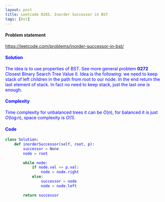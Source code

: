 ```yaml
---
layout: post
title: Leetcode 0285. Inorder Successor in BST
tags: [bst]
---
```


#### Problem statement

<a href="https://leetcode.com/problems/inorder-successor-in-bst/"> <font color = blue>https://leetcode.com/problems/inorder-successor-in-bst/

#### Solution
The idea is to use properties of BST. See more general problem **0272** Closest Binary Search Tree Value II. Idea is the following: we need to keep stack of left children in the path from root to our node. In the end return the last element of stack. In fact no need to keep stack, just the last one is enough.


#### Complexity
Time complexity for unbalanced trees it can be $O(n)$, for balanced it is just $O(\log n)$, space complexity is $O(1)$.

#### Code
```python
class Solution:
    def inorderSuccessor(self, root, p):
        successor = None
        node = root
                
        while node:
            if node.val <= p.val:
                node = node.right
            else:
                successor = node
                node = node.left
        
        return successor
```
